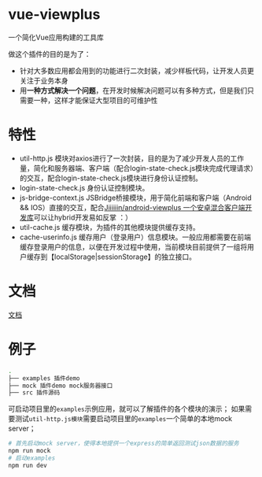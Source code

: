 # vue-viewplus

一个简化Vue应用构建的工具库

做这个插件的目的是为了：
+ 针对大多数应用都会用到的功能进行二次封装，减少样板代码，让开发人员更关注于业务本身
+ 用**一种方式解决一个问题**，在开发时候解决问题可以有多种方式，但是我们只需要一种，这样才能保证大型项目的可维护性

# 特性
+ util-http.js 模块对axios进行了一次封装，目的是为了减少开发人员的工作量，简化和服务器端、客户端（配合login-state-check.js模块完成代理请求）的交互，配合login-state-check.js模块进行身份认证控制。
+ login-state-check.js 身份认证控制模块。
+ js-bridge-context.js JSBridge桥接模块，用于简化前端和客户端（Android && IOS）直接的交互，配合[Jiiiiiin/android-viewplus 一个安卓混合客户端开发库](https://github.com/Jiiiiiin/android-viewplus)可以让hybrid开发易如反掌 ：）
+ util-cache.js 缓存模块，为插件的其他模块提供缓存支持。
+ cache-userinfo.js 缓存用户（登录用户）信息模块。一般应用都需要在前端缓存登录用户的信息，以便在开发过程中使用，当前模块目前提供了一组将用户缓存到【localStorage|sessionStorage】的独立接口。

# 文档
[文档](http://jiiiiiin.cn/vue-viewplus/)

# 例子

```bash
.
├── examples 插件demo
├── mock 插件demo mock服务器接口
├── src 插件源码
```

可启动项目里的`examples`示例应用，就可以了解插件的各个模块的演示；
如果需要测试`util-http.js模块`需要启动项目里的`examples`一个简单的本地mock server；

```bash
# 首先启动mock server，使得本地提供一个express的简单返回测试json数据的服务
npm run mock
# 启动examples
npm run dev
```

